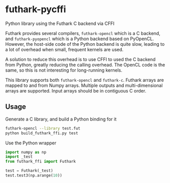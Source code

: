 # futhark-pycffi
Python library using the Futhark C backend via CFFI

Futhark provides several compilers, `futhark-opencl` which is a C backend, and `futhark-pyopencl` which is a Python backend based on PyOpenCL. However, the host-side code of the Python backend is quite slow, leading to a lot of overhead when small, frequent kernels are used.

A solution to reduce this overhead is to use CFFI to used the C backend from Python, greatly reducing the calling overhead. The OpenCL code is the same, so this is not interesting for long-running kernels.

This library supports both `futhark-opencl` and `futhark-c`. Futhark arrays are mapped to and from Numpy arrays. Multiple outputs and multi-dimensional arrays are supported. Input arrays should be in contiguous C order.

## Usage

Generate a C library, and build a Python binding for it

```bash
futhark-opencl --library test.fut
python build_futhark_ffi.py test
```

Use the Python wrapper

```python
import numpy as np
import _test
from futhark_ffi import Futhark

test = Futhark(_test)
test.test3(np.arange(10))
```
